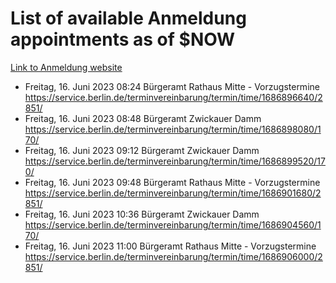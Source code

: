 # List of available Anmeldung appointments as of $NOW
[Link to Anmeldung website](https://service.berlin.de/terminvereinbarung/termin/tag.php?termin=1&anliegen[]=120686&dienstleisterlist=122210,122217,327316,122219,327312,122227,327314,122231,327346,122243,327348,122254,122252,329742,122260,329745,122262,329748,122271,327278,122273,327274,122277,327276,330436,122280,327294,122282,327290,122284,327292,122291,327270,122285,327266,122286,327264,122296,327268,150230,329760,122297,327286,122294,327284,122312,329763,122314,329775,122304,327330,122311,327334,122309,327332,317869,122281,327352,122279,329772,122283,122276,327324,122274,327326,122267,329766,122246,327318,122251,327320,122257,327322,122208,327298,122226,327300&herkunft=http%3A%2F%2Fservice.berlin.de%2Fdienstleistung%2F120686%2F)
- Freitag, 16. Juni 2023 08:24 Bürgeramt Rathaus Mitte - Vorzugstermine https://service.berlin.de/terminvereinbarung/termin/time/1686896640/2851/
- Freitag, 16. Juni 2023 08:48 Bürgeramt Zwickauer Damm https://service.berlin.de/terminvereinbarung/termin/time/1686898080/170/
- Freitag, 16. Juni 2023 09:12 Bürgeramt Zwickauer Damm https://service.berlin.de/terminvereinbarung/termin/time/1686899520/170/
- Freitag, 16. Juni 2023 09:48 Bürgeramt Rathaus Mitte - Vorzugstermine https://service.berlin.de/terminvereinbarung/termin/time/1686901680/2851/
- Freitag, 16. Juni 2023 10:36 Bürgeramt Zwickauer Damm https://service.berlin.de/terminvereinbarung/termin/time/1686904560/170/
- Freitag, 16. Juni 2023 11:00 Bürgeramt Rathaus Mitte - Vorzugstermine https://service.berlin.de/terminvereinbarung/termin/time/1686906000/2851/
